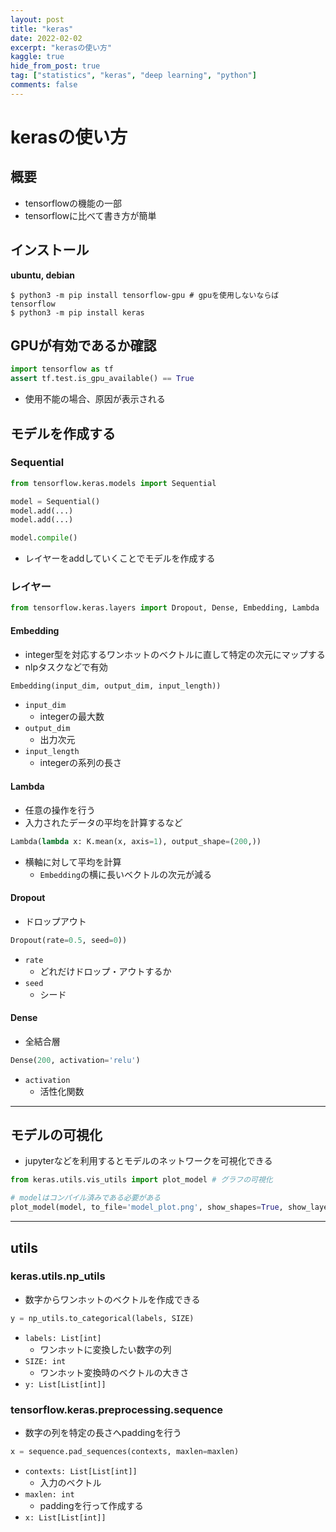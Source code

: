 ```yaml
---
layout: post
title: "keras"
date: 2022-02-02
excerpt: "kerasの使い方"
kaggle: true
hide_from_post: true
tag: ["statistics", "keras", "deep learning", "python"]
comments: false
---
```


# kerasの使い方

## 概要
 - tensorflowの機能の一部
 - tensorflowに比べて書き方が簡単

## インストール

**ubuntu, debian**  
```console
$ python3 -m pip install tensorflow-gpu # gpuを使用しないならば tensorflow
$ python3 -m pip install keras
```

## GPUが有効であるか確認

```python
import tensorflow as tf
assert tf.test.is_gpu_available() == True
```
 - 使用不能の場合、原因が表示される

## モデルを作成する

### Sequential

```python
from tensorflow.keras.models import Sequential

model = Sequential()
model.add(...)
model.add(...)

model.compile()
```
 - レイヤーをaddしていくことでモデルを作成する

### レイヤー

```python
from tensorflow.keras.layers import Dropout, Dense, Embedding, Lambda
```

#### Embedding
 - integer型を対応するワンホットのベクトルに直して特定の次元にマップする
 - nlpタスクなどで有効

```python
Embedding(input_dim, output_dim, input_length))
```
  - `input_dim`
    - integerの最大数
  - `output_dim`
    - 出力次元
  - `input_length`
    - integerの系列の長さ

#### Lambda
 - 任意の操作を行う
 - 入力されたデータの平均を計算するなど

```python
Lambda(lambda x: K.mean(x, axis=1), output_shape=(200,))
```
 - 横軸に対して平均を計算
   - `Embedding`の横に長いベクトルの次元が減る

#### Dropout
 - ドロップアウト
　
```python
Dropout(rate=0.5, seed=0))
```
 - `rate`
   - どれだけドロップ・アウトするか
 - `seed`
   - シード

#### Dense
 - 全結合層

```python
Dense(200, activation='relu')
```
 - `activation`
   - 活性化関数

---

## モデルの可視化
 - jupyterなどを利用するとモデルのネットワークを可視化できる

```python
from keras.utils.vis_utils import plot_model # グラフの可視化

# modelはコンパイル済みである必要がある
plot_model(model, to_file='model_plot.png', show_shapes=True, show_layer_names=True)
```

--- 

## utils

### keras.utils.np_utils
 - 数字からワンホットのベクトルを作成できる

```python
y = np_utils.to_categorical(labels, SIZE)
```
 - `labels: List[int]`
   - ワンホットに変換したい数字の列 
 - `SIZE: int`
   - ワンホット変換時のベクトルの大きさ
 - `y: List[List[int]]`

### tensorflow.keras.preprocessing.sequence
 - 数字の列を特定の長さへpaddingを行う

```python
x = sequence.pad_sequences(contexts, maxlen=maxlen)
```
 - `contexts: List[List[int]]`
   - 入力のベクトル
 - `maxlen: int`
   - paddingを行って作成する
 - `x: List[List[int]]` 

